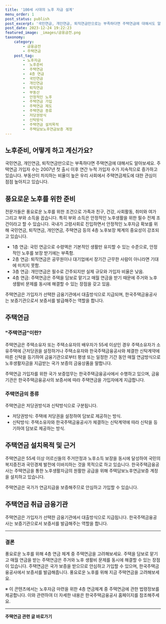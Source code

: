 ```yaml
---
title: '100세 시대의 노후 자금 설계'
menu_order: 1
post_status: publish
post_excerpt: '국민연금, 개인연금, 퇴직연금만으로는 부족하다면 주택연금에 대해서도 알아보세요. 주택연금 가입자 수는 2007년 첫 출시 이후 연간 누적 가입자 수가 지속적으로 증가하고 있습니다. 부동산이 차지하는 비율이 높은 우리 사회에서 주택연금제도에 대한 관심이 점점 높아지고 있습니다.'
post_date: 2023-12-24 19:22:23
featured_image: _images/금융금전.png
taxonomy:
    category:
        - 금융금전
        - 주택연금
    post_tag:
        - 노후자금
        -  노후준비
        -  주택연금
        -  4층 연금
        -  국민연금
        -  개인연금
        -  퇴직연금
        -  부동산
        -  안정적인 노후
        -  주택연금 가입
        -  주택연금 제도
        -  주택연금 종류
        -  저당권방식
        -  신탁방식
        -  주택연금 설치목적
        -  주택담보노후연금보증 계정
---
```



## 노후준비, 어떻게 하고 계신가요?

국민연금, 개인연금, 퇴직연금만으로는 부족하다면 주택연금에 대해서도 알아보세요. 주택연금 가입자 수는 2007년 첫 출시 이후 연간 누적 가입자 수가 지속적으로 증가하고 있습니다. 부동산이 차지하는 비율이 높은 우리 사회에서 주택연금제도에 대한 관심이 점점 높아지고 있습니다.

## 풍요로운 노후를 위한 준비

전문가들은 풍요로운 노후를 위한 조건으로 가족과 친구, 건강, 사회활동, 취미와 여가 그리고 부와 소득을 꼽습니다. 특히 부와 소득은 안정적인 노후생활을 위한 필수 전제 조건이라고 할 수 있습니다. 국내가 고령사회로 진입하면서 안정적인 노후자금 확보를 위해 국민연금, 퇴직연금, 개인연금, 주택연금 등의 4층 노후보장 체계의 중요성이 강조되고 있습니다.

- 1층 연금: 국민 연금으로 수령액은 기본적인 생활만 유지할 수 있는 수준으로, 안정적인 노후를 보장 받기에는 부족함.
- 2층 연금: 퇴직연금은 공무원이나 대기업에서 장기간 근무한 사람이 아니라면 기대에 미치지 못함.
- 3층 연금: 개인연금은 필수로 간주되지만 실제 규모와 가입자 비율은 낮음.
- 4층 연금: 주택연금은 주택을 담보로 맡기고 매월 연금을 받기 때문에 주거와 노후생활비 문제를 동시에 해결할 수 있는 장점을 갖고 있음.

주택연금은 가입자가 선택한 금융기관에서 대출방식으로 지급되며, 한국주택금융공사는 보증기관으로서 보증서를 발급해주는 역할을 합니다.

## 주택연금

### "주택연금"이란?

주택연금은 주택소유자 또는 주택소유자의 배우자가 55세 이상인 경우 주택소유자가 소유주택에 근저당권을 설정하거나 주택소유자와 한국주택금융공사와 체결한 신탁계약에 따른 신탁을 등기하여 금융기관으로부터 평생 또는 일정한 기간 동안 매월 연금방식으로 노후생활자금을 지급받는 국가 보증의 금융상품을 말합니다.

주택연금 가입자를 위한 국가 보증업무는 한국주택금융공사에서 수행하고 있으며, 금융기관은 한국주택금융공사의 보증서에 따라 주택연금을 가입자에게 지급합니다.

### 주택연금의 종류

주택연금은 저당권방식과 신탁방식으로 구분됩니다.

- 저당권방식: 주택에 저당권을 설정하여 담보로 제공하는 방식.
- 신탁방식: 주택소유자와 한국주택금융공사가 체결하는 신탁계약에 따라 신탁을 등기하여 담보로 제공하는 방식.

## 주택연금 설치목적 및 근거

주택연금은 55세 이상 어르신들의 주거안정과 노후소득 보장을 동시에 달성하여 국민의 복지증진과 국민경제 발전에 이바지하는 것을 목적으로 하고 있습니다. 한국주택금융공사는 주택연금을 통한 노후생활자금의 원활한 공급을 위해 주택담보노후연금보증 계정을 설치하고 있습니다.

주택연금은 국가가 연금지급을 보증해주므로 안심하고 가입할 수 있습니다.

## 주택연금 취급 금융기관

주택연금은 가입자가 선택한 금융기관에서 대출방식으로 지급됩니다. 한국주택금융공사는 보증기관으로서 보증서를 발급해주는 역할을 합니다.

---
### 결론

풍요로운 노후를 위해 4층 연금 체계 중 주택연금을 고려해보세요. 주택을 담보로 맡기고 매월 연금을 받는 주택연금은 주거와 노후 생활비 문제를 동시에 해결할 수 있는 장점이 있습니다. 주택연금은 국가 보증을 받으므로 안심하고 가입할 수 있으며, 한국주택금융공사에서 보증서를 발급해줍니다. 풍요로운 노후를 위해 지금 주택연금을 고려해보세요.

※ 이 콘텐츠에서는 노후자금 마련을 위한 4층 연금체계 중 주택연금에 관한 법령정보를 제공합니다. 이와 관련하여 더 자세한 내용은 한국주택금융공사 홈페이지를 참조해주세요.
<!-- wp:separator -->
<hr class="wp-block-separator has-alpha-channel-opacity"/>
<!-- /wp:separator -->

<!-- wp:group {"backgroundColor":"base","layout":{"type":"constrained"}} -->
<div class="wp-block-group has-base-background-color has-background"><!-- wp:paragraph {"align":"center","fontSize":"medium"} -->
<p class="has-text-align-center has-large-font-size"><strong>주택연금 관련 글 바로가기</strong></p>
<!-- /wp:paragraph -->


<!-- wp:latest-posts
{"categories":[{"id":14528,"count":19,"description":"","link":"https://uknowlaw.com/category/%ec%a3%bc%ed%83%9d%ec%97%b0%ea%b8%88/","name":"주택연금","slug":"주택연금","taxonomy":"category","parent":0,"meta":[],"_links":{"self":[{"href":"https://uknowlaw.com/wp-json/wp/v2/categories/14528"}],"collection":[{"href":"https://uknowlaw.com/wp-json/wp/v2/categories"}],"about":[{"href":"https://uknowlaw.com/wp-json/wp/v2/taxonomies/category"}],"wp:post_type":[{"href":"https://uknowlaw.com/wp-json/wp/v2/posts?categories=14528"}],"curies":[{"name":"wp","href":"https://api.w.org/{rel}","templated":true}]}}],"postsToShow":100,"excerptLength":28,"postLayout":"grid","columns":2,"featuredImageAlign":"left","featuredImageSizeSlug":"large","fontSize":"small"} /--></div>
<!-- /wp:group -->